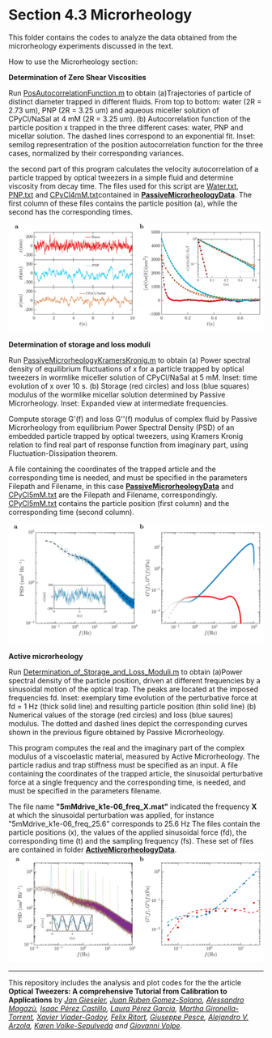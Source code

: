 # Section 4.3  Microrheology

This folder contains the codes to analyze the data obtained from the microrheology experiments discussed  in the text.
 
How to use the Microrheology section:


**Determination of Zero Shear Viscosities**

Run [PosAutocorrelationFunction.m](programs/PosAutocorrelationFunction_Fig21.m)  to obtain (a)Trajectories of particle of distinct diameter trapped in different fluids. From top to bottom: water (2R = 2.73 um), PNP
(2R = 3.25 um) and aqueous miceller solution of CPyCl/NaSal at 4 mM (2R = 3.25 um). (b) Autocorrelation function of the particle position x trapped in the three different cases:
water, PNP and micellar solution. The dashed lines correspond to an exponential
fit. Inset: semilog representration of the position autocorrelation function for the three
cases, normalized by their corresponding variances.

the second part of this program calculates the velocity autocorrelation of a particle trapped by optical tweezers in a 
simple fluid and determine viscosity from decay time. The files used for this script are [Water.txt](data/PassiveMicrorheologyData/Water.txt),  [PNP.txt](data/PassiveMicrorheologyData/PNP.txt) and  [CPyCl4mM.txt](data/PassiveMicrorheologyData/CPyCl4mM.txt)contained in **[PassiveMicrorheologyData](data/PassiveMicrorheologyData/)**. The first column of these files contains the particle position (a), while the second has the corresponding times. 



![alt text](figures/1_Zero_shear_visc.jpg 
"Zero Shear viscosities")

**Determination of storage and loss moduli**


Run [PassiveMicrorheologyKramersKronig.m](programs/PassiveMicrorheologyKramersKronig_Fig22.m) to obtain (a) Power spectral density of
equilibrium fluctuations of x for a particle trapped by optical tweezers in wormlike miceller
solution of CPyCl/NaSal at 5 mM. Inset: time evolution of x over 10 s. (b) Storage (red circles) and loss (blue squares) modulus of the wormlike micellar solution determined by Passive Microrheology. Inset: Expanded view at intermediate frequencies.

Compute storage G'(f) and loss G''(f) modulus of complex fluid by Passive Microrheology from equilibrium Power Spectral Density (PSD) of an embedded particle trapped by optical tweezers, using Kramers Kronig relation to find real part of response function from imaginary part, using Fluctuation-Dissipation theorem.

A file containing the coordinates of the trapped article and the corresponding time is needed, and must be specified in the parameters Filepath and Filename, in this case **[PassiveMicrorheologyData](data/PassiveMicrorheologyData/)** and [CPyCl5mM.txt](data/PassiveMicrorheologyData/CPyCl5mM.txt) are the Filepath and Filename, correspondingly.
[CPyCl5mM.txt](data/PassiveMicrorheologyData/CPyCl5mM.txt)  contains the particle position (first column) and the corresponding time (second column).



![alt text](figures/2_Storage_and_loss.jpg 
"Storeage and loss")



**Active microrheology**

Run [Determination_of_Storage_and_Loss_Moduli.m](programs/Determination_of_Storage_and_Loss_Moduli_Fig23.m) to obtain (a)Power spectral density of the particle position, driven at different frequencies by a sinusoidal motion of the optical trap. The peaks are located at the imposed frequencies fd. Inset: exemplary time evolution of the perturbative force at fd = 1 Hz (thick solid line) and resulting particle position (thin solid line) (b) Numerical values of the storage (red circles) and loss (blue saures) modulus. The dotted and dashed lines depict the corresponding curves shown in  the previous figure obtained
by Passive Microrheology.


This program computes the real and the imaginary part of the complex modulus of a viscoelastic material, measured by Active Microrheology. The particle radius and trap stiffness must be specified as an input. A file containing the coordinates of the trapped article, the sinusoidal 
perturbative force at a single frequency and the corresponding time, is needed, and must be specified in the parameters filename. 


The file name **"5mMdrive_k1e-06_freq_X.mat"** indicated the frequency  **X** at which the sinusoidal perturbation was applied, for instance "5mMdrive_k1e-06_freq_25.6" corresponds to 25.6 Hz
The files contain the particle positions (x), the values of the applied sinusoidal force (fd), the corresponding time (t) and the sampling frequency (fs). These set of files are contained in folder **[ActiveMicrorheologyData](data/ActiveMicrorheologyData/)**.
![alt text](figures/3_Active_mic_sinusoidal.jpg 
"Storeage and loss")



***


 
This repository includes the analysis and plot codes for the the article **Optical Tweezers: A comprehensive Tutorial  from Calibration to Applications** by *[Jan Gieseler](https://scholar.google.com.ar/citations?user=6OKJlNgAAAAJ&hl=en), [Juan Ruben Gomez-Solano](https://www.fisica.unam.mx/es/personal.php?id=639), [Alessandro Magazù](http://softmatterlab.org/people/alessandro-magazzu/),  [Isaac Pérez Castillo](https://scholar.google.com.mx/citations?user=58GAc80AAAAJ&hl=en), [Laura Pérez García](http://softmatterlab.org/people/laura-perez-garcia/), [Martha Gironella-Torrent](https://scholar.google.com/citations?user=tITfJqkAAAAJ&hl=en), [Xavier Viader-Godoy](https://scholar.google.com/citations?user=dTLMJy0AAAAJ&hl=en), [Felix Ritort](http://ffn.ub.es/ritort/), [Giuseppe Pesce](https://scholar.google.com/citations?user=Sf4mmT8AAAAJ&hl=en), [Alejandro V. Arzola](https://orcid.org/0000-0002-4860-6330), [Karen Volke-Sepulveda](https://www.fisica.unam.mx/es/personal.php?id=27) and [Giovanni Volpe](http://softmatterlab.org/people/giovanni-volpe/)*. 
